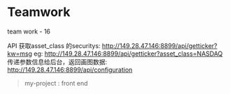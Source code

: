 # Teamwork
team work - 16

API
获取asset_class 的securitys:
http://149.28.47.146:8899/api/getticker?kw=msg
eg: http://149.28.47.146:8899/api/getticker?asset_class=NASDAQ
传递参数信息给后台，返回画图数据:
http://149.28.47.146:8899/api/configuration


> my-project : front end
